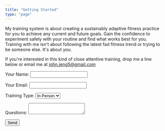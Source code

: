 ```yaml
---
title: "Getting Started"
type: "page"
---
```


My training system is about creating a sustainably adaptive fitness practice for you to achieve any current and future goals. Gain the confidence to experiment safely with your routine and find what works best for you. Training with me isn't about following the latest fad fitness trend or trying to be someone else. It's about you.

If you're interested in this kind of close attentive training, drop me a line below or email me at <john.jeng5@gmail.com>

<form name="contact" method="POST" netlify>
  <p>
    <label>
      Your Name: <input type="text" name="name" />
    </label>
  </p>
  <p>
    <label>
      Your Email: <input type="email" name="email" />
    </label>
  </p>
  <p>
    <label>
      Training Type:
      <select name="training-type">
        <option value="in-person">In Person</option>
        <option value="hybrid">Hybrid</option>
        <option value="online">Online</option>
      </select>
    </label>
  </p>
  <p>
    <label>
      Questions: <textarea name="message" ></textarea>
    </label>
  </p>
  <p>
    <button type="submit">Send</button>
  </p>
</form>
